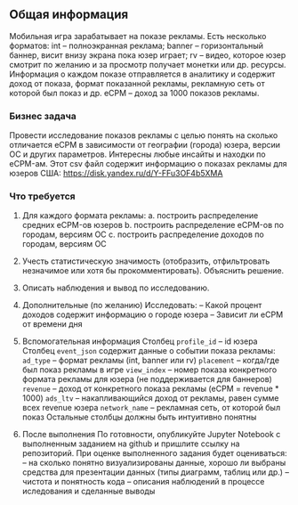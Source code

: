 
## Общая информация

Мобильная игра зарабатывает на показе рекламы. Есть несколько форматов:
int – полноэкранная реклама; banner – горизонтальный баннер, висит внизу
экрана пока юзер играет; rv – видео, которое юзер смотрит по желанию и за
просмотр получает монетки или др. ресурсы. Информация о каждом показе
отправляется в аналитику и содержит доход от показа, формат показанной
рекламы, рекламную сеть от которой был показ и др.
eCPM – доход за 1000 показов рекламы.

### Бизнес задача
Провести исследование показов рекламы с целью понять на сколько
отличается eCPM в зависимости от географии (города) юзера, версии ОС и
других параметров. Интересны любые инсайты и находки по eCPM-ам.
Этот csv файл содержит информацию о показах рекламы для юзеров США:
https://disk.yandex.ru/d/Y-FFu3OF4b5XMA

### Что требуется
1. Для каждого формата рекламы:
a. построить распределение средних eCPM-ов юзеров
b. построить распределение eCPM-ов по городам, версиям ОС
c. построить распределение доходов по городам, версиям ОС

2. Учесть статистическую значимость (отобразить, отфильтровать незначимое
или хотя бы прокомментировать). Объяснить решение.

3. Описать наблюдения и вывод по исследованию.

4. Дополнительные (по желанию)
Исследовать:
– Какой процент доходов содержит информацию о городе юзера
– Зависит ли eCPM от времени дня

5. Вспомогательная информация
Столбец `profile_id` – id юзера
Столбец `event_json` содержит данные о событии показа рекламы:
`ad_type` – формат рекламы (int, banner или rv)
`placement` – когда/где был показ рекламы в игре
`view_index` – номер показа конкретного формата рекламы для юзера (не
поддерживается для баннеров)
`revenue` – доход от конкретного показа рекламы (eCPM = revenue * 1000)
`ads_ltv` – накапливающийся доход от рекламы, равен сумме всех revenue
юзера
`network_name` – рекламная сеть, от которой был показ
Остальные столбцы должны быть интуитивно понятны

6. После выполнения
По готовности, опубликуйте Jupyter Notebook с выполненным заданием на
github и пришлите ссылку на репозиторий.
При оценке выполненного задания будет оцениваться:
– на сколько понятно визуализированы данные, хорошо ли выбраны
средства для презентации данных (типы диаграмм, таблиц или др.)
– чистота и понятность кода
– описания наблюдений в процессе иследования и сделанные выводы
